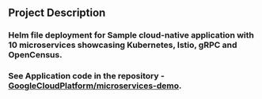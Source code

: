 ## Project Description
### Helm file deployment for Sample cloud-native application with 10 microservices showcasing Kubernetes, Istio, gRPC and OpenCensus.
### See Application code in the repository - [GoogleCloudPlatform/microservices-demo](https://github.com/amadinathaniel/microservices-demo).
